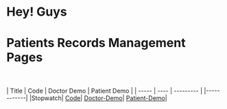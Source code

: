 # Hey! Guys

# Patients Records Management Pages<br><br>


| Title | Code | Doctor Demo | Patient Demo |
| ----- | ---- | --------- | |------------|
|Stopwatch| [Code](https://github.com/iamsandeshk/HP/tree/main)| [Doctor-Demo](https://iamsandeshk.github.io/HP/index.html)| [Patient-Demo](https://iamsandeshk.github.io/HP/Patient.html)|
